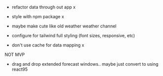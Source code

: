 - refactor data through out app x
- style with npm package x
- maybe make cute like old weather weather channel

- configure for tailwind full styling (font sizes, responsive, etc)

- don't use cache for data mapping x

NOT MVP

- drag and drop extended forecast windows.. maybe just convert to using react95
